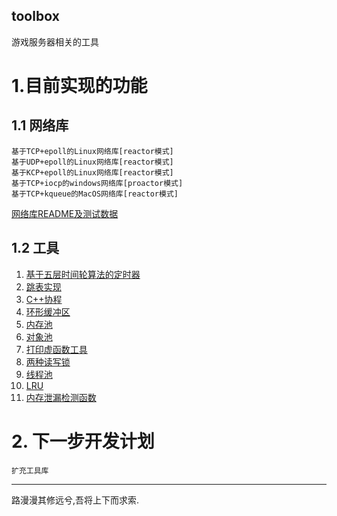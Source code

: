 toolbox
---------------------
游戏服务器相关的工具
# 1.目前实现的功能
## 1.1 网络库
    基于TCP+epoll的Linux网络库[reactor模式]
    基于UDP+epoll的Linux网络库[reactor模式]
    基于KCP+epoll的Linux网络库[reactor模式]
    基于TCP+iocp的windows网络库[proactor模式]
    基于TCP+kqueue的MacOS网络库[reactor模式]

[网络库README及测试数据](https://github.com/liyakai/toolbox/tree/main/src/network#readme)
    
## 1.2 工具
1. [基于五层时间轮算法的定时器](https://github.com/liyakai/toolbox/blob/main/src/tools/timer.h)
2. [跳表实现](https://github.com/liyakai/toolbox/blob/main/src/tools/skip_list.h)
3. [C++协程](https://github.com/liyakai/toolbox/blob/main/src/tools/coroutine.h)
4. [环形缓冲区](https://github.com/liyakai/toolbox/blob/main/src/tools/ringbuffer.h)
5. [内存池](https://github.com/liyakai/toolbox/blob/main/src/tools/memory_pool.h)
6. [对象池](https://github.com/liyakai/toolbox/blob/main/src/tools/object_pool.h)
7. [打印虚函数工具](https://github.com/liyakai/toolbox/blob/main/src/tools/virtual_print.h)
8. [两种读写锁](https://github.com/liyakai/toolbox/blob/main/src/tools/rwlock.h)
9. [线程池](https://github.com/liyakai/toolbox/blob/main/src/tools/thread_pool.h)
10. [LRU](https://github.com/liyakai/toolbox/blob/main/src/tools/lru_cache.h)
11. [内存泄漏检测函数](https://github.com/liyakai/toolbox/blob/main/src/tools/debug_new.h)
# 2. 下一步开发计划
    扩充工具库
-------------------
路漫漫其修远兮,吾将上下而求索.

